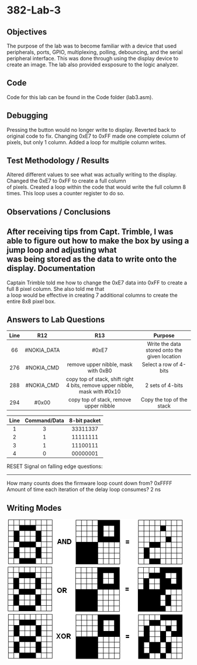382-Lab-3
=========
Objectives
----------
The purpose of the lab was to become familiar with a device that used peripherals, ports, GPIO, multiplexing, polling, debouncing, and the serial peripheral interface. This was done through using the display device to create an image. The lab also provided exsposure to the logic analyzer.

Code
----
Code for this lab can be found in the Code folder (lab3.asm).

Debugging
---------
Pressing the button would no longer write to display. Reverted back to original code to fix.
Changing 0xE7 to 0xFF made one complete column of pixels, but only 1 column. Added a loop for multiple column writes.

Test Methodology / Results
----------------
Altered different values to see what was actually writing to the display. Changed the 0xE7 to 0xFF to create a full column  
of pixels.
Created a loop within the code that would write the full column 8 times. This loop uses a counter register to do so.

Observations / Conclusions
--------------------------
After receiving tips from Capt. Trimble, I was able to figure out how to make the box by using a jump loop and adjusting what  
was being stored as the data to write onto the display.
Documentation
-------------
Captain Trimble told me how to change the 0xE7 data into 0xFF to create a full 8 pixel column. She also told me that  
a loop would be effective in creating 7 additional columns to create the entire 8x8 pixel box.

Answers to Lab Questions
------------------------
| Line  | R12   | R13   | Purpose  |
| :---: | :---: | :---: | :------: |
| 66    | #NOKIA_DATA | #0xE7 | Write the data stored onto the given location |
| 276   | #NOKIA_CMD | remove upper nibble, mask with 0xB0 | Select a row of 4-bits |
| 288   | #NOKIA_CMD | copy top of stack, shift right 4 bits, remove upper nibble, mask with #0x10 | 2 sets of 4-bits |
| 294   | #0x00      | copy top of stack, remove upper nibble | Copy the top of the stack |

| Line  | Command/Data | 8-bit packet |
| :---: | :----------: | :----------: |
|   1   |    3        |       33311337       | correlates to actually displaying pixels (data) 
|   2   |    1        |       11111111       | CLK 
|   3   |    1        |       11100111       | MOSI PIN / DATA - 3 pixels, 2 blanks, 3 pixels
|   4   |    0        |       00000001       | CS - when the display is active (0) or waiting (1) for input


RESET Signal on falling edge questions:  
_______________________________________
How many counts does the firmware loop count down from?  0xFFFF  
Amount of time each iteration of the delay loop consumes? 2 ns

Writing Modes
-------------
![alt text](https://raw.githubusercontent.com/SeanGavan/382-Lab-3/master/Images/Writing.png "Writing Modes")


